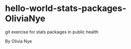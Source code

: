 # hello-world-stats-packages-OliviaNye

git exercise for stats packages in public health

By Olivia Nye
